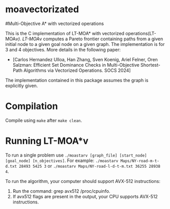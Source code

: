 # moavectorizated
#Multi-Objective A* with vectorized operations

This is the C implementation of LT-MOA* with vectorized operations(LT-MOA*v). LT-MOA*v computes a Pareto frontier containing paths from a given initial node to a given goal node on a given graph. The implementation is for 3 and 4 objectives. More details in the following paper:

* [Carlos Hernandez Ulloa, Han Zhang, Sven Koenig, Ariel Felner, Oren Salzman:
Efficient Set Dominance Checks in Multi-Objective Shortest-Path Algorithms via
Vectorized Operations. SOCS 2024]

The implementation contained in this package assumes the graph is explicitly given.

# Compilation

Compile using `make` after `make clean`.

# Running LT-MOA*v

To run a single problem use  `./moastarv [graph_file] [start_node] [goal_node] [n_objectives]`. For example: `./moastarv Maps/NY-road-m-t-d.txt 28493 5425 3` or `./moastarv Maps/NY-road-l-d-t-m.txt 36255 28938 4`. 

To run the algorithm, your computer should support AVX-512 instructions:
1. Run the command: grep avx512 /proc/cpuinfo.
2. If avx512 flags are present in the output, your CPU supports AVX-512 instructions.
